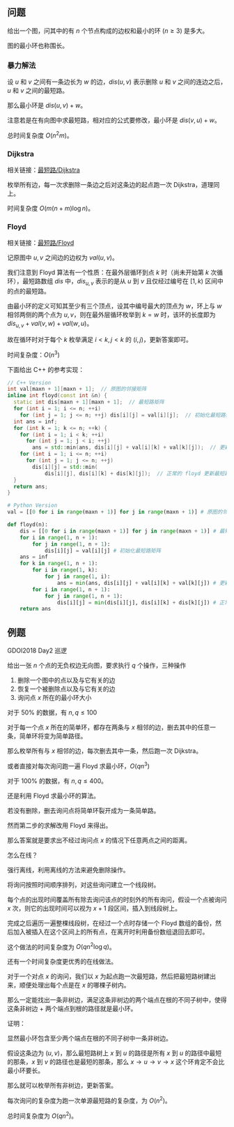 ## 问题

给出一个图，问其中的有 $n$ 个节点构成的边权和最小的环 $(n\ge 3)$ 是多大。

图的最小环也称围长。

### 暴力解法

设 $u$ 和 $v$ 之间有一条边长为 $w$ 的边，$dis(u,v)$ 表示删除 $u$ 和 $v$ 之间的连边之后，$u$ 和 $v$ 之间的最短路。

那么最小环是 $dis(u,v)+w$。

注意若是在有向图中求最短路，相对应的公式要修改，最小环是 $dis(v,u)+w$。

总时间复杂度 $O(n^2m)$。

### Dijkstra

相关链接：[最短路/Dijkstra](https://oi-wiki.org/graph/shortest-path/#dijkstra)

枚举所有边，每一次求删除一条边之后对这条边的起点跑一次 Dijkstra，道理同上。

时间复杂度 $O(m(n+m)\log n)$。

### Floyd

相关链接：[最短路/Floyd](https://oi-wiki.org/graph/shortest-path/#floyd)

记原图中 $u,v$ 之间边的边权为 $val\left(u,v\right)$。

我们注意到 Floyd 算法有一个性质：在最外层循环到点 $k$ 时（尚未开始第 $k$ 次循环），最短路数组 $dis$ 中，$dis_{u,v}$ 表示的是从 $u$ 到 $v$ 且仅经过编号在 $\left[1, k\right)$ 区间中的点的最短路。

由最小环的定义可知其至少有三个顶点，设其中编号最大的顶点为 $w$，环上与 $w$ 相邻两侧的两个点为 $u,v$，则在最外层循环枚举到 $k=w$ 时，该环的长度即为 $dis_{u,v}+val\left(v,w\right)+val\left(w,u\right)$。

故在循环时对于每个 $k$ 枚举满足 $i<k,j<k$ 的 $(i,j)$，更新答案即可。

时间复杂度：$O(n^3)$

下面给出 C++ 的参考实现：

```cpp
// C++ Version
int val[maxn + 1][maxn + 1];  // 原图的邻接矩阵
inline int floyd(const int &n) {
  static int dis[maxn + 1][maxn + 1];  // 最短路矩阵
  for (int i = 1; i <= n; ++i)
    for (int j = 1; j <= n; ++j) dis[i][j] = val[i][j];  // 初始化最短路矩阵
  int ans = inf;
  for (int k = 1; k <= n; ++k) {
    for (int i = 1; i < k; ++i)
      for (int j = 1; j < i; ++j)
        ans = std::min(ans, dis[i][j] + val[i][k] + val[k][j]);  // 更新答案
    for (int i = 1; i <= n; ++i)
      for (int j = 1; j <= n; ++j)
        dis[i][j] = std::min(
            dis[i][j], dis[i][k] + dis[k][j]);  // 正常的 floyd 更新最短路矩阵
  }
  return ans;
}
```

```python
# Python Version
val = [[0 for i in range(maxn + 1)] for j in range(maxn + 1)] # 原图的邻接矩阵

def floyd(n):
    dis = [[0 for i in range(maxn + 1)] for j in range(maxn + 1)] # 最短路矩阵
    for i in range(1, n + 1):
        for j in range(1, n + 1):
            dis[i][j] = val[i][j] # 初始化最短路矩阵
    ans = inf
    for k in range(1, n + 1):
        for i in range(1, k):
            for j in range(1, i):
                ans = min(ans, dis[i][j] + val[i][k] + val[k][j]) # 更新答案
        for i in range(1, n + 1):
            for j in range(1, n + 1):
                dis[i][j] = min(dis[i][j], dis[i][k] + dis[k][j]) # 正常的 floyd 更新最短路矩阵
    return ans
```

## 例题

GDOI2018 Day2 巡逻

给出一张 $n$ 个点的无负权边无向图，要求执行 $q$ 个操作，三种操作

1. 删除一个图中的点以及与它有关的边
2. 恢复一个被删除点以及与它有关的边
3. 询问点 $x$ 所在的最小环大小

对于 $50\%$ 的数据，有 $n,q \le 100$

对于每一个点 $x$ 所在的简单环，都存在两条与 $x$ 相邻的边，删去其中的任意一条，简单环将变为简单路径。

那么枚举所有与 $x$ 相邻的边，每次删去其中一条，然后跑一次 Dijkstra。

或者直接对每次询问跑一遍 Floyd 求最小环，$O(qn^3)$

对于 $100\%$ 的数据，有 $n,q \le 400$。

还是利用 Floyd 求最小环的算法。

若没有删除，删去询问点将简单环裂开成为一条简单路。

然而第二步的求解改用 Floyd 来得出。

那么答案就是要求出不经过询问点 $x$ 的情况下任意两点之间的距离。

怎么在线？

强行离线，利用离线的方法来避免删除操作。

将询问按照时间顺序排列，对这些询问建立一个线段树。

每个点的出现时间覆盖所有除去询问该点的时刻外的所有询问，假设一个点被询问 $x$ 次，则它的出现时间可以视为 $x + 1$ 段区间，插入到线段树上。

完成之后遍历一遍整棵线段树，在经过一个点时存储一个 Floyd 数组的备份，然后加入被插入在这个区间上的所有点，在离开时利用备份数组退回去即可。

这个做法的时间复杂度为 $O(qn^2\log q)$。

还有一个时间复杂度更优秀的在线做法。

对于一个对点 $x$ 的询问，我们以 $x$ 为起点跑一次最短路，然后把最短路树建出来，顺便处理出每个点是在 $x$ 的哪棵子树内。

那么一定能找出一条非树边，满足这条非树边的两个端点在根的不同子树中，使得这条非树边 $+$ 两个端点到根的路径就是最小环。

证明：

显然最小环包含至少两个端点在根的不同子树中一条非树边。

假设这条边为 $(u,v)$，那么最短路树上 $x$ 到 $u$ 的路径是所有 $x$ 到 $u$ 的路径中最短的那条，$x$ 到 $v$ 的路径也是最短的那条，那么 $x\to u\to v\to x$ 这个环肯定不会比最小环要长。

那么就可以枚举所有非树边，更新答案。

每次询问的复杂度为跑一次单源最短路的复杂度，为 $O(n^2)$。

总时间复杂度为 $O(qn^2)$。
